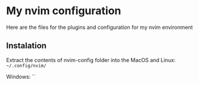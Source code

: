 # My nvim configuration
Here are the files for the plugins and configuration for my nvim environment

## Instalation
Extract the contents of nvim-config folder into the
MacOS and Linux:
`~/.config/nvim/`

Windows:
``

